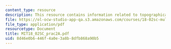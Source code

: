 ```yaml
---
content_type: resource
description: This resource contains information related to topographical map.
file: https://ol-ocw-studio-app-qa.s3.amazonaws.com/courses/18-02sc-multivariable-calculus-fall-2010/8d46e0b6446f4a0e3a8b8dfb868a90b5_MIT18_02SC_prac2A.pdf
file_type: application/pdf
resourcetype: Document
title: MIT18_02SC_prac2A.pdf
uid: 8d46e0b6-446f-4a0e-3a8b-8dfb868a90b5
---
```

